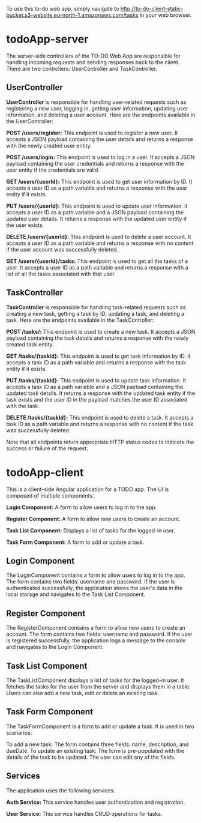 To use this to-do web app, simply navigate to http://to-do-client-static-bucket.s3-website.eu-north-1.amazonaws.com/tasks in your web browser.

# todoApp-server

The server-side controllers of the TO-DO Web App are responsible for handling incoming requests and sending responses back to the client. There are two controllers: UserController and TaskController.

## UserController
**UserController** is responsible for handling user-related requests such as registering a new user, logging in, getting user information, updating user information, and deleting a user account. Here are the endpoints available in the UserController:

**POST /users/register:** This endpoint is used to register a new user. It accepts a JSON payload containing the user details and returns a response with the newly created user entity.

**POST /users/login:** This endpoint is used to log in a user. It accepts a JSON payload containing the user credentials and returns a response with the user entity if the credentials are valid.

**GET /users/{userId}:** This endpoint is used to get user information by ID. It accepts a user ID as a path variable and returns a response with the user entity if it exists.

**PUT /users/{userId}:** This endpoint is used to update user information. It accepts a user ID as a path variable and a JSON payload containing the updated user details. It returns a response with the updated user entity if the user exists.

**DELETE /users/{userId}:** This endpoint is used to delete a user account. It accepts a user ID as a path variable and returns a response with no content if the user account was successfully deleted.

**GET /users/{userId}/tasks:** This endpoint is used to get all the tasks of a user. It accepts a user ID as a path variable and returns a response with a list of all the tasks associated with that user.

## TaskController
**TaskController** is responsible for handling task-related requests such as creating a new task, getting a task by ID, updating a task, and deleting a task. Here are the endpoints available in the TaskController:

**POST /tasks/:** This endpoint is used to create a new task. It accepts a JSON payload containing the task details and returns a response with the newly created task entity.

**GET /tasks/{taskId}:** This endpoint is used to get task information by ID. It accepts a task ID as a path variable and returns a response with the task entity if it exists.

**PUT /tasks/{taskId}:** This endpoint is used to update task information. It accepts a task ID as a path variable and a JSON payload containing the updated task details. It returns a response with the updated task entity if the task exists and the user ID in the payload matches the user ID associated with the task.

**DELETE /tasks/{taskId}:** This endpoint is used to delete a task. It accepts a task ID as a path variable and returns a response with no content if the task was successfully deleted.

Note that all endpoints return appropriate HTTP status codes to indicate the success or failure of the request.




# todoApp-client
This is a client-side Angular application for a TODO app. The UI is composed of multiple components:

**Login Component:** A form to allow users to log in to the app.

**Register Component:** A form to allow new users to create an account.

**Task List Component:** Displays a list of tasks for the logged-in user.

**Task Form Component:** A form to add or update a task.

## Login Component
The LoginComponent contains a form to allow users to log in to the app. The form contains two fields: username and password. If the user is authenticated successfully, the application stores the user's data in the local storage and navigates to the Task List Component.


## Register Component
The RegisterComponent contains a form to allow new users to create an account. The form contains two fields: username and password. If the user is registered successfully, the application logs a message to the console and navigates to the Login Component.


## Task List Component
The TaskListComponent displays a list of tasks for the logged-in user. It fetches the tasks for the user from the server and displays them in a table. Users can also add a new task, edit or delete an existing task.


## Task Form Component
The TaskFormComponent is a form to add or update a task. It is used in two scenarios:

To add a new task: The form contains three fields: name, description, and dueDate.
To update an existing task: The form is pre-populated with the details of the task to be updated. The user can edit any of the fields.

## Services
The application uses the following services:

**Auth Service:** This service handles user authentication and registration.

**User Service:** This service handles CRUD operations for tasks.

